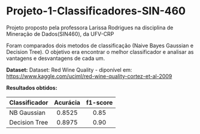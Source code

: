 # Projeto-1-Classificadores-SIN-460

Projeto proposto pela professora Larissa Rodrigues na disciplina de Mineração de Dados(SIN460), da UFV-CRP

Foram comparados dois metodos de classificação (Naive Bayes Gaussian e Decision Tree).
O objetivo era encontrar o melhor classificador e analisar as vantagens e desvantagens de cada um.

**Dataset:**
Dataset: Red Wine Quality - diponível em: https://www.kaggle.com/uciml/red-wine-quality-cortez-et-al-2009

**Resultados obtidos:**

| Classificador | Acurácia | f1-score |
| :--- | :---: | :---: |
| NB Gaussian | 0.8525 | 0.85 |
| Decision Tree | 0.8975 | 0.90 |
